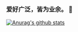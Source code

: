 ### 爱好广泛，皆为业余。 👋

[![Anurag's github stats](https://github-readme-stats.vercel.app/api?username=xsinger)](https://github.com/anuraghazra/github-readme-stats)

<!--
**xsinger/xsinger** is a ✨ _special_ ✨ repository because its `README.md` (this file) appears on your GitHub profile.

Here are some ideas to get you started:

- 🔭 I’m currently working on ...
- 🌱 I’m currently learning ...
- 👯 I’m looking to collaborate on ...
- 🤔 I’m looking for help with ...
- 💬 Ask me about ...
- 📫 How to reach me: ...
- 😄 Pronouns: ...
- ⚡ Fun fact: ...
-->
